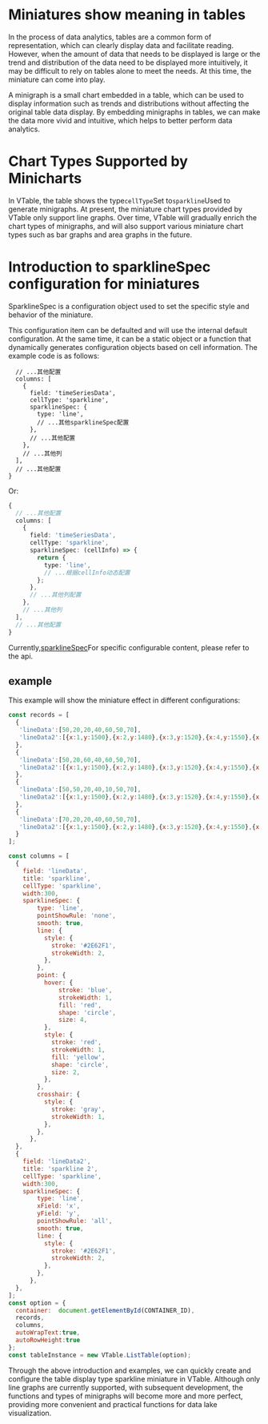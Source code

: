 # Miniatures show meaning in tables

In the process of data analytics, tables are a common form of representation, which can clearly display data and facilitate reading. However, when the amount of data that needs to be displayed is large or the trend and distribution of the data need to be displayed more intuitively, it may be difficult to rely on tables alone to meet the needs. At this time, the miniature can come into play.

A minigraph is a small chart embedded in a table, which can be used to display information such as trends and distributions without affecting the original table data display. By embedding minigraphs in tables, we can make the data more vivid and intuitive, which helps to better perform data analytics.

# Chart Types Supported by Minicharts

In VTable, the table shows the type`cellType`Set to`sparkline`Used to generate minigraphs. At present, the miniature chart types provided by VTable only support line graphs. Over time, VTable will gradually enrich the chart types of minigraphs, and will also support various miniature chart types such as bar graphs and area graphs in the future.

# Introduction to sparklineSpec configuration for miniatures

SparklineSpec is a configuration object used to set the specific style and behavior of the miniature.

This configuration item can be defaulted and will use the internal default configuration. At the same time, it can be a static object or a function that dynamically generates configuration objects based on cell information. The example code is as follows:

```typescript{
  // ...其他配置
  columns: [
    {
      field: 'timeSeriesData',
      cellType: 'sparkline',
      sparklineSpec: {
        type: 'line',
        // ...其他sparklineSpec配置
      },
      // ...其他配置
    },
    // ...其他列
  ],
  // ...其他配置
}
```

Or:

```typescript
{
  // ...其他配置
  columns: [
    {
      field: 'timeSeriesData',
      cellType: 'sparkline',
      sparklineSpec: (cellInfo) => {
        return {
          type: 'line',
          // ...根据cellInfo动态配置
        };
      },
      // ...其他列配置
    },
    // ...其他列
  ],
  // ...其他配置
}
```

Currently,[sparklineSpec](../../options/ListTable-columns-sparkline#sparklineSpec.type)For specific configurable content, please refer to the api.

## example

This example will show the miniature effect in different configurations:

```javascript livedemo template=vtable
const records = [
  {
   'lineData':[50,20,20,40,60,50,70],
   'lineData2':[{x:1,y:1500},{x:2,y:1480},{x:3,y:1520},{x:4,y:1550},{x:5,y:1600}],
  },
  {
   'lineData':[50,20,60,40,60,50,70],
   'lineData2':[{x:1,y:1500},{x:2,y:1480},{x:3,y:1520},{x:4,y:1550},{x:5,y:1600}],
  },
  {
   'lineData':[50,50,20,40,10,50,70],
   'lineData2':[{x:1,y:1500},{x:2,y:1480},{x:3,y:1520},{x:4,y:1550},{x:5,y:1600}],
  },
  {
   'lineData':[70,20,20,40,60,50,70],
   'lineData2':[{x:1,y:1500},{x:2,y:1480},{x:3,y:1520},{x:4,y:1550},{x:5,y:1600}],
  }
];

const columns = [
  {
    field: 'lineData',
    title: 'sparkline',
    cellType: 'sparkline',
    width:300,
    sparklineSpec: {
        type: 'line',
        pointShowRule: 'none',
        smooth: true,
        line: {
          style: {
            stroke: '#2E62F1',
            strokeWidth: 2,
          },
        },
        point: {
          hover: {
              stroke: 'blue',
              strokeWidth: 1,
              fill: 'red',
              shape: 'circle',
              size: 4,
          },
          style: {
            stroke: 'red',
            strokeWidth: 1,
            fill: 'yellow',
            shape: 'circle',
            size: 2,
          },
        },
        crosshair: {
          style: {
            stroke: 'gray',
            strokeWidth: 1,
          },
        },
      },
  },
  {
    field: 'lineData2',
    title: 'sparkline 2',
    cellType: 'sparkline',
    width:300,
    sparklineSpec: {
        type: 'line', 
        xField: 'x',
        yField: 'y',
        pointShowRule: 'all',
        smooth: true,
        line: {
          style: {
            stroke: '#2E62F1',
            strokeWidth: 2,
          },
        },
      },
  },
];
const option = {
  container:  document.getElementById(CONTAINER_ID),
  records,
  columns,
  autoWrapText:true,
  autoRowHeight:true
};
const tableInstance = new VTable.ListTable(option);

```

Through the above introduction and examples, we can quickly create and configure the table display type sparkline miniature in VTable. Although only line graphs are currently supported, with subsequent development, the functions and types of minigraphs will become more and more perfect, providing more convenient and practical functions for data lake visualization.
